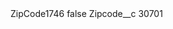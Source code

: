 <?xml version="1.0" encoding="UTF-8"?>
<CustomMetadata xmlns="http://soap.sforce.com/2006/04/metadata" xmlns:xsi="http://www.w3.org/2001/XMLSchema-instance" xmlns:xsd="http://www.w3.org/2001/XMLSchema">
    <label>ZipCode1746</label>
    <protected>false</protected>
    <values>
        <field>Zipcode__c</field>
        <value xsi:type="xsd:string">30701</value>
    </values>
</CustomMetadata>
